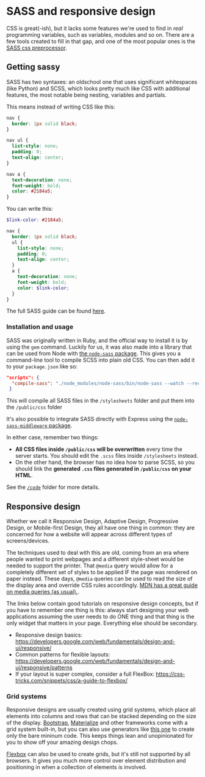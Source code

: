 # SASS and responsive design

CSS is great(-ish), but it lacks some features we're used to find in _real_ programming variables, such as variables, modules and so on. There are a few tools created to fill in that gap, and one of the most popular ones is the [SASS css preprocessor](http://sass-lang.com).

## Getting sassy

SASS has two syntaxes: an oldschool one that uses significant whitespaces (like Python) and SCSS, which looks pretty much like CSS with additional features, the most notable being nesting, variables and partials.

This means instead of writing CSS like this:
```css
nav {
  border: 1px solid black;
}

nav ul {
  list-style: none;
  padding: 0;
  text-align: center;
}

nav a {
  text-decoration: none;
  font-weight: bold;
  color: #2184a5;
}
```

You can write this:
```scss
$link-color: #2184a5;

nav {
  border: 1px solid black;
  ul {
    list-style: none;
    padding: 0;
    text-align: center;
  }
  a {
    text-decoration: none;
    font-weight: bold;
    color: $link-color;
  }
}
```

The full SASS guide can be found [here](http://sass-lang.com/guide).

### Installation and usage

SASS was originally written in Ruby, and the official way to install it is by using the `gem` command. Luckily for us, it was also made into a library that can be used from Node with [the `node-sass` package](https://github.com/sass/node-sass). This gives you a command-line tool to compile SCSS into plain old CSS. You can then add it to your `package.json` like so:

```json
"scripts": {
  "compile-sass": "./node_modules/node-sass/bin/node-sass --watch --recursive --output public/css stylesheets",
 }
```

This will compile all SASS files in the `/stylesheets` folder and put them into the `/public/css` folder

It's also possible to integrate SASS directly with Express using the [`node-sass-middleware` package](https://github.com/sass/node-sass-middleware).

In either case, remember two things:

* **All CSS files inside `/public/css` will be overwritten** every time the server starts. You should edit the `.scss` files inside `/stylesheets` instead.
* On the other hand, the browser has no idea how to parse SCSS, so you should link the **generated `.css` files generated in `/public/css` on your HTML**.

See the [`/code`](code) folder for more details.

## Responsive design

Whether we call it Responsive Design, Adaptive Design, Progressive Design, or Mobile-first Design, they all have one thing in common: they are concerned for how a website will appear across different types of screens/devices.

The techniques used to deal with this are old, coming from an era where people wanted to print webpages and a different style-sheet would be needed to support the printer. That `@media` query would allow for a completely different set of styles to be applied IF the page was rendered on paper instead. These days, `@media` queries can be used to read the size of the display area and override CSS rules accordingly. [MDN has a great guide on media queries (as usual).](https://developer.mozilla.org/en-US/docs/Web/CSS/Media_Queries/Using_media_queries).

The links below contain good tutorials on responsive design concepts, but if you have to remember one thing is this: always start designing your web applications assuming the user needs to do ONE thing and that thing is the only widget that matters in your page. Everything else should be secondary.

* Responsive design basics: https://developers.google.com/web/fundamentals/design-and-ui/responsive/
* Common patterns for flexible layouts: https://developers.google.com/web/fundamentals/design-and-ui/responsive/patterns
* If your layout is super complex, consider a full FlexBox: https://css-tricks.com/snippets/css/a-guide-to-flexbox/

### Grid systems

Responsive designs are usually created using grid systems, which place all  elements into columns and rows that can be stacked depending on the size of the display. [Bootstrap](http://getbootstrap.com/), [Materialize](http://materializecss.com/) and other frameworks come with a grid system built-in, but you can also use generators like [this one](http://www.responsivegridsystem.com) to create only the bare mininum code. This keeps things lean and unopinionated for you to show off your amazing design chops.

[Flexbox](https://css-tricks.com/snippets/css/a-guide-to-flexbox/) can also be used to create grids, but it's still not supported by all browsers. It gives you much more control over element distribution and positioning in when a collection of elements is involved.
